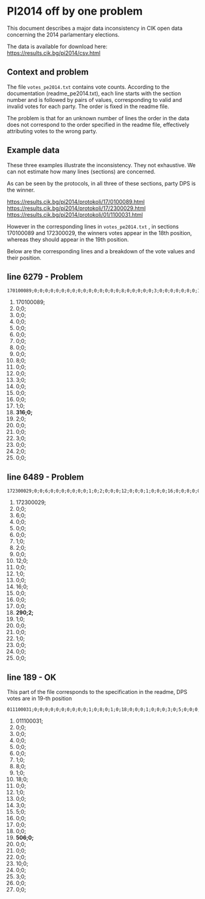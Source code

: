 # PI2014 off by one problem

This document describes a major data inconsistency in CIK open data concerning the 2014 parlamentary elections.

The data is available for download here: <https://results.cik.bg/pi2014/csv.html>

## Context and problem 

 The file `votes_pe2014.txt` contains vote counts. According to the documentation (readme_pe2014.txt), each line starts with the section number and is followed by pairs of values, corresponding to valid and invalid votes for each party. The order is fixed in the readme file. 

The problem is that for an unknown number of lines the order in the data does not correspond to the order specified in the readme file, effectively attributing votes to the wrong party. 


## Example data

These three examples illustrate the inconsistency. They not exhaustive. We can not estimate how many lines (sections) are concerned.

As can be seen by the protocols, in all three of these sections, party DPS is the winner.

<https://results.cik.bg/pi2014/protokoli/17/0100089.html> 
<https://results.cik.bg/pi2014/protokoli/17/2300029.html>
<https://results.cik.bg/pi2014/protokoli/01/1100031.html> 

However in the corresponding lines in `votes_pe2014.txt` , in sections 170100089 and 172300029, the winners votes appear in the 18th position, whereas they should appear in the 19th position. 



Below are the corresponding lines and a breakdown of the vote values and their position.

## line 6279 - Problem
```
170100089;0;0;0;0;0;0;0;0;0;0;0;0;0;0;0;0;8;0;0;0;0;0;3;0;0;0;0;0;0;0;1;0;316;0;2;0;0;0;0;0;3;0;0;0;2;0;0;0;
```

1. 170100089; 
1. 0;0; 
1. 0;0; 
1. 0;0; 
1. 0;0; 
1. 0;0; 
1. 0;0; 
1. 0;0; 
1. 0;0; 
1. 8;0; 
1. 0;0; 
1. 0;0; 
1. 3;0;
1. 0;0; 
1. 0;0; 
1. 0;0; 
1. 1;0; 
1. **316;0;** 
1. 2;0;
1. 0;0;
1. 0;0;
1. 3;0;
1. 0;0;
1. 2;0;
1. 0;0;

## line 6489 - Problem 
```                  
172300029;0;0;6;0;0;0;0;0;0;0;1;0;2;0;0;0;12;0;0;0;1;0;0;0;16;0;0;0;0;0;0;0;290;2;1;0;0;0;0;0;1;0;0;0;0;0;0;0;
```

1. 172300029;
1. 0;0;
1. 6;0;
1. 0;0;
1. 0;0;
1. 0;0;
1. 1;0;
1. 2;0;
1. 0;0;
1. 12;0;
1. 0;0;
1. 1;0;
1. 0;0;
1. 16;0;
1. 0;0;
1. 0;0;
1. 0;0;
1. **290;2;**
1. 1;0;
1. 0;0;
1. 0;0;
1. 1;0;
1. 0;0;
1. 0;0;
1. 0;0;  


## line 189 - OK
This part of the file corresponds to the specification in the readme, DPS votes are in 19-th position 
```
011100031;0;0;0;0;0;0;0;0;0;0;1;0;8;0;1;0;18;0;0;0;1;0;0;0;3;0;5;0;0;0;0;0;0;0;506;0;0;0;0;0;0;0;10;0;0;0;3;0;0;0;0;0;
```
1. 011100031; 
1. 0;0; 
1. 0;0; 
1. 0;0; 
1. 0;0; 
1. 0;0; 
1. 1;0; 
1. 8;0; 
1. 1;0; 
1. 18;0; 
1. 0;0; 
1. 1;0; 
1. 0;0; 
1. 3;0;
1. 5;0; 
1. 0;0; 
1. 0;0; 
1. 0;0; 
1. **506;0;** 
1. 0;0; 
1. 0;0; 
1. 0;0; 
1. 10;0; 
1. 0;0; 
1. 3;0; 
1. 0;0; 
1. 0;0;